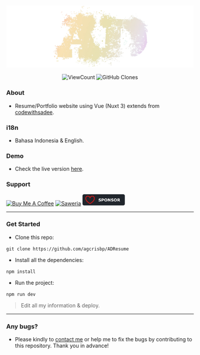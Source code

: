 <center><img src="/public/images/sign.png" /></center>

<p align="center">
    <img alt="ViewCount" src="https://views.whatilearened.today/views/github/agcrisbp/ADResume.svg" label="Views">
    <img alt='GitHub Clones' src='https://img.shields.io/badge/dynamic/json?color=success&label=Clone&query=count&url=https://gist.githubusercontent.com/agcrisbp/3b92952e19a3c35b245a495e1e7f075f/raw/ebfdee6fbce754be170221c466fdecb9d8353c39/clone.json&logo=github'>
</p>

### About
- Resume/Portfolio website using Vue (Nuxt 3) extends from [codewithsadee](https://github.com/codewithsadee/vcard-personal-portfolio).

### i18n
- Bahasa Indonesia & English.

### Demo
- Check the live version [here](https://about.agcrisbp.my.id).

### Support
<a href="https://www.buymeacoffee.com/agcrisbp" target="_blank"><img src="https://cdn.buymeacoffee.com/buttons/v2/default-yellow.png" alt="Buy Me A Coffee" style="height: 32px !important;width: 114px !important;" ></a>
<a href="https://saweria.co/agcrisbp" target="_blank"><img src="https://aghea.site/saweria-button.png" alt="Saweria" style="height: 30px !important;width: 114px !important;" ></a>
<a href="https://github.com/sponsors/agcrisbp" target="_blank"><img src="https://raw.githubusercontent.com/agcrisbp/blog/f7c9c786bff7f064c7e9397a720c49e5112117e8/public/sponsor-badge.svg" alt="Github Sponsor" style="height: 30px !important;width: 114px !important;" ></a>

---

### Get Started

- Clone this repo:
```
git clone https://github.com/agcrisbp/ADResume
```

- Install all the dependencies:
```
npm install
```

- Run the project:
```
npm run dev
```

> Edit all my information & deploy.

---

### Any bugs?
- Please kindly to [contact me](https://twitter.com/messages/compose?recipient_id=434987538) or help me to fix the bugs by contributing to this repository. Thank you in advance!